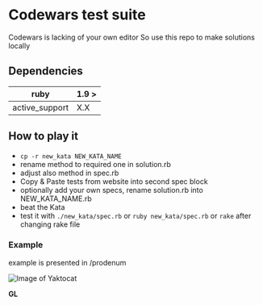 # Codewars test suite 

Codewars is lacking of your own editor
So use this repo to make solutions locally

## Dependencies

| ruby           | 1.9 > |
|----------------|-------|
| active_support | X.X   |

## How to play it

* `cp -r new_kata NEW_KATA_NAME`
* rename method to required one in solution.rb
* adjust also method in spec.rb
* Copy & Paste tests from website into second spec block
* optionally add your own specs, rename solution.rb into NEW_KATA_NAME.rb
* beat the Kata
* test it with `./new_kata/spec.rb` or `ruby new_kata/spec.rb` or `rake` after 
changing rake file

### Example

example is presented in /prodenum

![Image of Yaktocat](https://i.imgur.com/0iFiVvU.png)

**GL**
